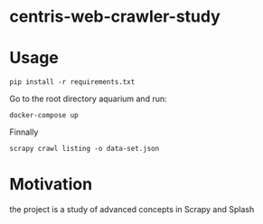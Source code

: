 # centris-web-crawler-study

# Usage
````
pip install -r requirements.txt 
````
Go to the root directory aquarium and run:

````
docker-compose up 
````

Finnally
````
scrapy crawl listing -o data-set.json
````
# Motivation 

the project is a study of advanced concepts in Scrapy and Splash
